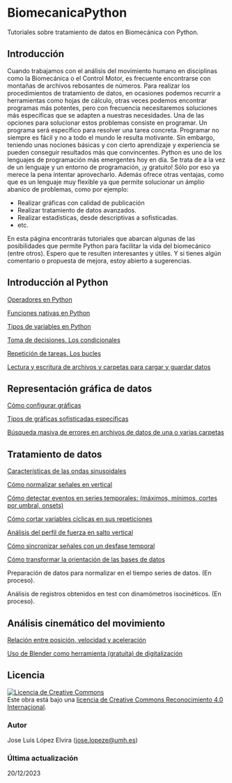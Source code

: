 # BiomecanicaPython
Tutoriales sobre tratamiento de datos en Biomecánica con Python.

## Introducción
Cuando trabajamos con el análisis del movimiento humano en disciplinas como la Biomecánica o el Control Motor, es frecuente encontrarse con montañas de archivos rebosantes de números. Para realizar los procedimientos de tratamiento de datos, en ocasiones podemos recurrir a herramientas como hojas de cálculo, otras veces podemos encontrar programas más potentes, pero con frecuencia necesitaremos soluciones más específicas que se adapten a nuestras necesidades.
Una de las opciones para solucionar estos problemas consiste en programar. Un programa será específico para resolver una tarea concreta. Programar no siempre es fácil y no a todo el mundo le resulta motivante. Sin embargo, teniendo unas nociones básicas y con cierto aprendizaje y experiencia se pueden conseguir resultados más que convincentes.
Python es uno de los lenguajes de programación más emergentes hoy en día. Se trata de a la vez de un lenguaje y un entorno de programación, ¡y gratuito! Sólo por eso ya merece la pena intentar aprovecharlo. Además ofrece otras ventajas, como que es un lenguaje muy flexible ya que permite solucionar un ámplio abanico de problemas, como por ejemplo:
  - Realizar gráficas con calidad de publicación
  - Realizar tratamiento de datos avanzados.
  - Realizar estadísticas, desde descriptivas a sofisticadas.
  - etc.

En esta página encontrarás tutoriales que abarcan algunas de las posibilidades que permite Python para facilitar la vida del biomecánico (entre otros). Espero que te resulten interesantes y útiles.
Y si tienes algún comentario o propuesta de mejora, estoy abierto a sugerencias.

## Introducción al Python
[Operadores en Python](https://github.com/joselvira/BiomecanicaPython/blob/master/Notebooks/Operadores.ipynb)

[Funciones nativas en Python](https://github.com/joselvira/BiomecanicaPython/blob/master/Notebooks/Funciones_nativas.ipynb)

[Tipos de variables en Python](https://github.com/joselvira/BiomecanicaPython/blob/master/Notebooks/Tipos_de_variables_en_Python.ipynb)

[Toma de decisiones. Los condicionales](https://github.com/joselvira/BiomecanicaPython/blob/master/Notebooks/TomaDeDecisiones_Condicionales.ipynb)

[Repetición de tareas. Los bucles](https://github.com/joselvira/BiomecanicaPython/blob/master/Notebooks/RepeticionTareas_Bucles.ipynb)

[Lectura y escritura de archivos y carpetas para cargar y guardar datos](https://github.com/joselvira/BiomecanicaPython/blob/master/Notebooks/Lectura_escritura_archivos_carpetas.ipynb)

## Representación gráfica de datos
[Cómo configurar gráficas](https://github.com/joselvira/BiomecanicaPython/blob/master/Notebooks/Como_configurar_graficas.ipynb)

[Tipos de gráficas sofisticadas específicas](https://github.com/joselvira/BiomecanicaPython/blob/master/Notebooks/Graficas_sofisticadas_especificas.ipynb)

[Búsqueda masiva de errores en archivos de datos de una o varias carpetas](https://github.com/joselvira/BiomecanicaPython/blob/master/Notebooks/Busqueda_errores_graficar_carpeta.ipynb)

## Tratamiento de datos
[Características de las ondas sinusoidales](https://github.com/joselvira/BiomecanicaPython/blob/master/Notebooks/Caracteristicas_de_ondas_sinusoidales.ipynb)

[Cómo normalizar señales en vertical](https://github.com/joselvira/BiomecanicaPython/blob/master/Notebooks/Normalizacion_vertical.ipynb)

[Cómo detectar eventos en series temporales: (máximos, mínimos, cortes por umbral, onsets)](https://github.com/joselvira/BiomecanicaPython/blob/master/Notebooks/Como_detectar_eventos.ipynb)

[Cómo cortar variables cíclicas en sus repeticiones](https://github.com/joselvira/BiomecanicaPython/blob/master/Notebooks/Como_cortar_variables_ciclicas_en_sus_repeticiones.ipynb)

[Análisis del perfil de fuerza en salto vertical](https://github.com/joselvira/BiomecanicaPython/blob/master/Notebooks/Analisis_salto_vertical_Fuerzas.ipynb)

[Cómo sincronizar señales con un desfase temporal](https://github.com/joselvira/BiomecanicaPython/blob/master/Notebooks/Como_sincronizar_se%C3%B1ales_desfasadas.ipynb)

[Cómo transformar la orientación de las bases de datos](https://github.com/joselvira/BiomecanicaPython/blob/master/Notebooks/Transformar_Bases_de_Datos.ipynb)

Preparación de datos para normalizar en el tiempo series de datos. (En proceso).

Análisis de registros obtenidos en test con dinamómetros isocinéticos. (En proceso).



## Análisis cinemático del movimiento
[Relación entre posición, velocidad y aceleración](https://github.com/joselvira/BiomecanicaPython/blob/master/Notebooks/Relacion_Posicion_Velocidad_Aceleracion.ipynb)

[Uso de Blender como herramienta (gratuita) de digitalización](https://github.com/joselvira/BiomecanicaPython/blob/master/Notebooks/Digitalizar_con_Blender_y_Python.ipynb)




## Licencia
<a rel="license" href="http://creativecommons.org/licenses/by/4.0/"><img alt="Licencia de Creative Commons" style="border-width:0" src="https://i.creativecommons.org/l/by/4.0/88x31.png" /></a><br />Este obra está bajo una <a rel="license" href="http://creativecommons.org/licenses/by/4.0/">licencia de Creative Commons Reconocimiento 4.0 Internacional</a>.

### Autor
Jose Luis López Elvira (jose.lopeze@umh.es)

### Última actualización
20/12/2023
